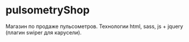 # pulsometryShop
Магазин по продаже пульсометров.
Технологии html, sass, js + jquery (плагин swiper для карусели). 
